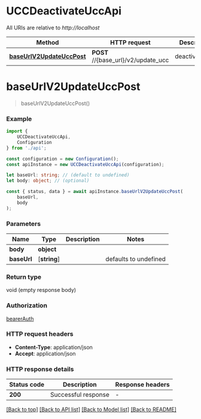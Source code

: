 # UCCDeactivateUccApi

All URIs are relative to *http://localhost*

|Method | HTTP request | Description|
|------------- | ------------- | -------------|
|[**baseUrlV2UpdateUccPost**](#baseurlv2updateuccpost) | **POST** //{base_url}/v2/update_ucc | deactivate_ucc|

# **baseUrlV2UpdateUccPost**
> baseUrlV2UpdateUccPost()


### Example

```typescript
import {
    UCCDeactivateUccApi,
    Configuration
} from './api';

const configuration = new Configuration();
const apiInstance = new UCCDeactivateUccApi(configuration);

let baseUrl: string; // (default to undefined)
let body: object; // (optional)

const { status, data } = await apiInstance.baseUrlV2UpdateUccPost(
    baseUrl,
    body
);
```

### Parameters

|Name | Type | Description  | Notes|
|------------- | ------------- | ------------- | -------------|
| **body** | **object**|  | |
| **baseUrl** | [**string**] |  | defaults to undefined|


### Return type

void (empty response body)

### Authorization

[bearerAuth](../README.md#bearerAuth)

### HTTP request headers

 - **Content-Type**: application/json
 - **Accept**: application/json


### HTTP response details
| Status code | Description | Response headers |
|-------------|-------------|------------------|
|**200** | Successful response |  -  |

[[Back to top]](#) [[Back to API list]](../README.md#documentation-for-api-endpoints) [[Back to Model list]](../README.md#documentation-for-models) [[Back to README]](../README.md)


